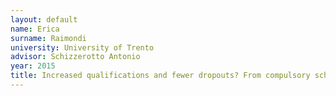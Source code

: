 ```yaml
---
layout: default 
name: Erica
surname: Raimondi
university: University of Trento
advisor: Schizzerotto Antonio
year: 2015
title: Increased qualifications and fewer dropouts? From compulsory schooling to vocational education in Italy.
---
```

